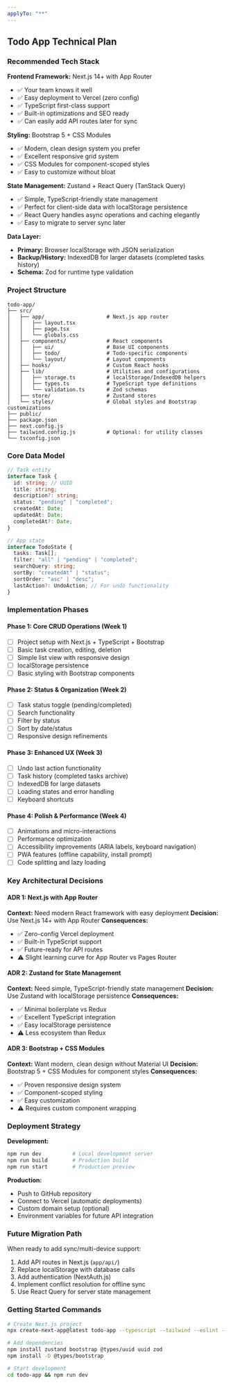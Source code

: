 ```yaml
---
applyTo: "**"
---
```


## Todo App Technical Plan

### **Recommended Tech Stack**

**Frontend Framework:** Next.js 14+ with App Router

- ✅ Your team knows it well
- ✅ Easy deployment to Vercel (zero config)
- ✅ TypeScript first-class support
- ✅ Built-in optimizations and SEO ready
- ✅ Can easily add API routes later for sync

**Styling:** Bootstrap 5 + CSS Modules

- ✅ Modern, clean design system you prefer
- ✅ Excellent responsive grid system
- ✅ CSS Modules for component-scoped styles
- ✅ Easy to customize without bloat

**State Management:** Zustand + React Query (TanStack Query)

- ✅ Simple, TypeScript-friendly state management
- ✅ Perfect for client-side data with localStorage persistence
- ✅ React Query handles async operations and caching elegantly
- ✅ Easy to migrate to server sync later

**Data Layer:**

- **Primary:** Browser localStorage with JSON serialization
- **Backup/History:** IndexedDB for larger datasets (completed tasks history)
- **Schema:** Zod for runtime type validation

### **Project Structure**

```
todo-app/
├── src/
│   ├── app/                    # Next.js app router
│   │   ├── layout.tsx
│   │   ├── page.tsx
│   │   └── globals.css
│   ├── components/             # React components
│   │   ├── ui/                 # Base UI components
│   │   ├── todo/               # Todo-specific components
│   │   └── layout/             # Layout components
│   ├── hooks/                  # Custom React hooks
│   ├── lib/                    # Utilities and configurations
│   │   ├── storage.ts          # localStorage/IndexedDB helpers
│   │   ├── types.ts            # TypeScript type definitions
│   │   └── validation.ts       # Zod schemas
│   ├── store/                  # Zustand stores
│   └── styles/                 # Global styles and Bootstrap customizations
├── public/
├── package.json
├── next.config.js
├── tailwind.config.js          # Optional: for utility classes
└── tsconfig.json
```

### **Core Data Model**

```typescript
// Task entity
interface Task {
  id: string; // UUID
  title: string;
  description?: string;
  status: "pending" | "completed";
  createdAt: Date;
  updatedAt: Date;
  completedAt?: Date;
}

// App state
interface TodoState {
  tasks: Task[];
  filter: "all" | "pending" | "completed";
  searchQuery: string;
  sortBy: "createdAt" | "status";
  sortOrder: "asc" | "desc";
  lastAction?: UndoAction; // For undo functionality
}
```

### **Implementation Phases**

#### **Phase 1: Core CRUD Operations (Week 1)**

- [ ] Project setup with Next.js + TypeScript + Bootstrap
- [ ] Basic task creation, editing, deletion
- [ ] Simple list view with responsive design
- [ ] localStorage persistence
- [ ] Basic styling with Bootstrap components

#### **Phase 2: Status & Organization (Week 2)**

- [ ] Task status toggle (pending/completed)
- [ ] Search functionality
- [ ] Filter by status
- [ ] Sort by date/status
- [ ] Responsive design refinements

#### **Phase 3: Enhanced UX (Week 3)**

- [ ] Undo last action functionality
- [ ] Task history (completed tasks archive)
- [ ] IndexedDB for large datasets
- [ ] Loading states and error handling
- [ ] Keyboard shortcuts

#### **Phase 4: Polish & Performance (Week 4)**

- [ ] Animations and micro-interactions
- [ ] Performance optimization
- [ ] Accessibility improvements (ARIA labels, keyboard navigation)
- [ ] PWA features (offline capability, install prompt)
- [ ] Code splitting and lazy loading

### **Key Architectural Decisions**

#### **ADR 1: Next.js with App Router**

**Context:** Need modern React framework with easy deployment
**Decision:** Use Next.js 14+ with App Router
**Consequences:**

- ✅ Zero-config Vercel deployment
- ✅ Built-in TypeScript support
- ✅ Future-ready for API routes
- ⚠️ Slight learning curve for App Router vs Pages Router

#### **ADR 2: Zustand for State Management**

**Context:** Need simple, TypeScript-friendly state management
**Decision:** Use Zustand with localStorage persistence
**Consequences:**

- ✅ Minimal boilerplate vs Redux
- ✅ Excellent TypeScript integration
- ✅ Easy localStorage persistence
- ⚠️ Less ecosystem than Redux

#### **ADR 3: Bootstrap + CSS Modules**

**Context:** Want modern, clean design without Material UI
**Decision:** Bootstrap 5 + CSS Modules for component styles
**Consequences:**

- ✅ Proven responsive design system
- ✅ Component-scoped styling
- ✅ Easy customization
- ⚠️ Requires custom component wrapping

### **Deployment Strategy**

**Development:**

```bash
npm run dev          # Local development server
npm run build        # Production build
npm run start        # Production preview
```

**Production:**

- Push to GitHub repository
- Connect to Vercel (automatic deployments)
- Custom domain setup (optional)
- Environment variables for future API integration

### **Future Migration Path**

When ready to add sync/multi-device support:

1. Add API routes in Next.js (`app/api/`)
2. Replace localStorage with database calls
3. Add authentication (NextAuth.js)
4. Implement conflict resolution for offline sync
5. Use React Query for server state management

### **Getting Started Commands**

```bash
# Create Next.js project
npx create-next-app@latest todo-app --typescript --tailwind --eslint --app

# Add dependencies
npm install zustand bootstrap @types/uuid uuid zod
npm install -D @types/bootstrap

# Start development
cd todo-app && npm run dev
```
